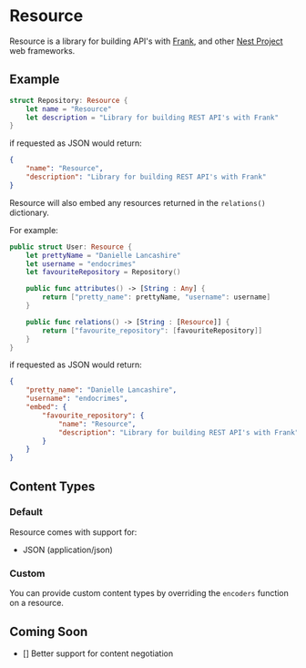 # Resource
Resource is a library for building API's with [Frank](https://github.com/NestProject/Frank), and other [Nest Project](https://github.com/NestProject) web frameworks.

## Example

```swift
struct Repository: Resource {
    let name = "Resource"
    let description = "Library for building REST API's with Frank"
}
```

if requested as JSON would return:

```json
{
    "name": "Resource",
    "description": "Library for building REST API's with Frank"
}
```

Resource will also embed any resources returned in the `relations()` dictionary.

For example:
```swift
public struct User: Resource {
	let prettyName = "Danielle Lancashire"
	let username = "endocrimes"
	let favouriteRepository = Repository()

	public func attributes() -> [String : Any] {
		return ["pretty_name": prettyName, "username": username]
	}

	public func relations() -> [String : [Resource]] {
		return ["favourite_repository": [favouriteRepository]]
	}
}
```

if requested as JSON would return:

```json
{
	"pretty_name": "Danielle Lancashire",
	"username": "endocrimes",
	"embed": {
		"favourite_repository": {
			"name": "Resource",
			"description": "Library for building REST API's with Frank"
		}
	}
}
```

## Content Types

### Default

Resource comes with support for:
- JSON (application/json)

### Custom

You can provide custom content types by overriding the `encoders` function on a resource.

## Coming Soon
- [] Better support for content negotiation


